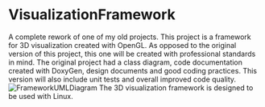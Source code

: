 # VisualizationFramework
A complete rework of one of my old projects. This project is a framework for 3D visualization created with OpenGL.
As opposed to the original version of this project, this one will be created with professional standards in mind. The original project had a class diagram, code documentation created with DoxyGen, design documents and good coding practices. This version will also include unit tests and overall improved code quality.
![FrameworkUMLDiagram](https://github.com/JackHulspas/VisualizationFramework/assets/136746358/7cec2ab7-1aca-4b89-b7eb-583a5f821a99)
The 3D visualization framework is designed to be used with Linux.
